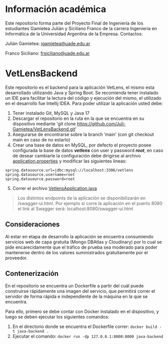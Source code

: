 # Información académica
Este repositorio forma parte del Proyecto Final de Ingeniería de los estudiantes Gamietea Julián y Siciliano Franco de la carrera Ingeniería en Informática de la Universidad Argentina de la Empresa. Contactos: 

Julián Gamietea: jgamietea@uade.edu.ar

Franco Siciliano: frsiciliano@uade.edu.ar
# VetLensBackend
Este repositorio es el backend para la aplicación VetLens, el mismo esta desarrollado utilizando Java y Spring Boot.
Se recomienda tener instalado un IDE para facilitar la lectura del código y ejecución del mismo, el utilizado en el desarrollo fue Intellij IDEA.
Para poder utilizar la aplicación usted debe:
1. Tener instalado Git, MySQL y Java 17
2. Descargar el repositorio en la ruta en la que se encuentra en su dispositivo mediante 'git clone https://github.com/Juli-Gamietea/VetLensBackend.git'
3. Asegurarse de encontrarse sobre la branch 'main' (con git checkout main en caso de no estarlo)
4. Crear una base de datos en MySQL, por defecto el proyecto posee configurada la base de datos **_vetlens_** con user y password **_root_**, en
caso de desear cambiarle la configuración debe dirigirse al archivo [application.properties](https://github.com/Juli-Gamietea/VetLensBackend/blob/main/src/main/resources/application.properties) y modificar las siguientes lineas:
```
spring.datasource.url=jdbc:mysql://localhost:3306/vetlens
spring.datasource.username=root
spring.datasource.password=root
```
5. Correr el archivo [VetlensApplication.java](https://github.com/Juli-Gamietea/VetLensBackend/blob/main/src/main/java/com/api/vetlens/VetlensApplication.java)

> Los distintos endpoints de la aplicación se disponibilizarán en /swagger-ui.html. Por ejemplo si corre la aplicación en el puerto 8080 el link al Swagger será:
> localhost:8080/swagger-ui.html

## Consideraciones
Al estar en etapa de desarrollo la aplicación se encuentra consumiendo servicios web de capa gratuita (Mongo DBAtlas y Cloudinary) por lo cual se pide encarecidamente que
el tráfico de prueba sea moderado para poder mantenerse dentro de los valores suministrados gratuitamente por el proveedor.

## Contenerización
En el repositorio se encuentra un Dockerfile a partir del cuál puede construirse rápidamente una imagen del servicio, que permitirá correr el servidor de forma rápida e independiente de la máquina en la que se encuentra.

Para ello, primero se debe contar con Docker instalado en el dispositivo, y luego se deben ejecutar los siguientes comandos:

1. En el directorio donde se encuentra el Dockerfile correr: `docker build -t java-backend .`
2. Ejecutar el comando: `docker run -dp 127.0.0.1:8000:8000 java-backend`
